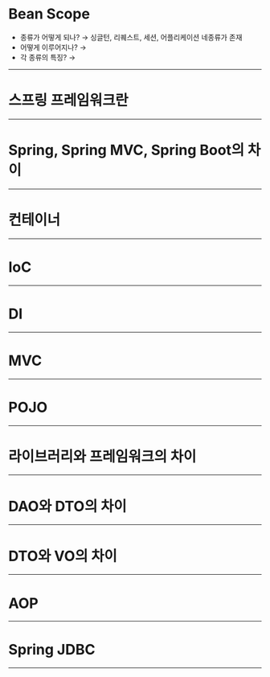 # Bean Scope

- 종류가 어떻게 되나? → 싱글턴, 리퀘스트, 세션, 어플리케이션 네종류가 존재
- 어떻게 이루어지나? →
- 각 종류의 특징? →

---

# 스프링 프레임워크란

---

# Spring, Spring MVC, Spring Boot의 차이

---

# 컨테이너

---

# IoC

---

# DI

---

# MVC

---

# POJO

---

# 라이브러리와 프레임워크의 차이

---

# DAO와 DTO의 차이

---

# DTO와 VO의 차이

---

# AOP

---

# Spring JDBC

---
